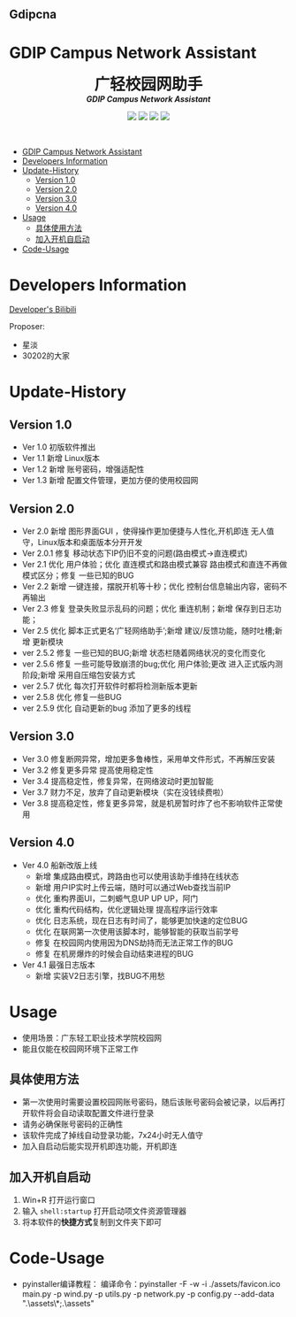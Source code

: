 <!--
 * @Description: Rolin's code edit
 * @Author: Rolin-Code
 * @Date: 2021-11-05 00:13:18
 * @LastEditors: Rolin
 * @Code-Function-What do you want to do: 
-->
## Gdipcna
# GDIP Campus Network Assistant

<p align="center">
  <h1 align="center" style="margin: 0 auto 0 auto;">广轻校园网助手</h1>
  <h5 align="center" style="margin: 0 auto 0 auto;">GDIP Campus Network Assistant</h5>
  </p>

  <p align="center">
    <img src="https://img.shields.io/github/last-commit/8808-Rolin/GDIP-network-assistant">
    <img src="https://img.shields.io/github/contributors/8808-Rolin/GDIP-network-assistant">
    <img src="https://img.shields.io/github/issues/8808-Rolin/GDIP-network-assistant?label=issues">
    <img src="https://img.shields.io/github/stars/8808-Rolin/GDIP-network-assistant">
  </p>

  <br>

- [GDIP Campus Network Assistant](#gdip-campus-network-assistant)
- [Developers Information](#developers-information)
- [Update-History](#update-history)
  - [Version 1.0](#version-10)
  - [Version 2.0](#version-20)
  - [Version 3.0](#version-30)
  - [Version 4.0](#version-40)
- [Usage](#usage)
  - [具体使用方法](#具体使用方法)
  - [加入开机自启动](#加入开机自启动)
- [Code-Usage](#code-usage)

# Developers Information
[Developer's Bilibili](https://space.bilibili.com/23161464)

Proposer:
- 星淡
- 30202的大家
# Update-History
## Version 1.0
- Ver 1.0 初版软件推出
- Ver 1.1 新增 Linux版本
- Ver 1.2 新增 账号密码，增强适配性
- Ver 1.3 新增 配置文件管理，更加方便的使用校园网
## Version 2.0
- Ver 2.0 新增 图形界面GUI ，使得操作更加便捷与人性化,开机即连 无人值守，Linux版本和桌面版本分开开发
- Ver 2.0.1 修复 移动状态下IP仍旧不变的问题(路由模式->直连模式)
- Ver 2.1 优化 用户体验；优化 直连模式和路由模式兼容 路由模式和直连不再做模式区分；修复 一些已知的BUG
- Ver 2.2 新增 一键连接，摆脱开机等十秒；优化 控制台信息输出内容，密码不再输出
- Ver 2.3 修复 登录失败显示乱码的问题；优化 重连机制；新增 保存到日志功能；
- Ver 2.5 优化 脚本正式更名‘广轻网络助手’;新增 建议/反馈功能，随时吐槽;新增 更新模块
- ver 2.5.2 修复 一些已知的BUG;新增 状态栏随着网络状况的变化而变化
- ver 2.5.6 修复 一些可能导致崩溃的bug;优化 用户体验;更改 进入正式版内测阶段;新增 采用自压缩包安装方式
- ver 2.5.7 优化 每次打开软件时都将检测新版本更新
- ver 2.5.8 优化 修复一些BUG
- ver 2.5.9 优化 自动更新的bug 添加了更多的线程
## Version 3.0
- Ver 3.0 修复断网异常，增加更多鲁棒性，采用单文件形式，不再解压安装
- Ver 3.2 修复更多异常 提高使用稳定性
- Ver 3.4 提高稳定性，修复异常，在网络波动时更加智能
- Ver 3.7 财力不足，放弃了自动更新模块（实在没钱续费啦）
- Ver 3.8 提高稳定性，修复更多异常，就是机房暂时炸了也不影响软件正常使用
## Version 4.0 
- Ver 4.0 船新改版上线
  - 新增 集成路由模式，跨路由也可以使用该助手维持在线状态
  - 新增 用户IP实时上传云端，随时可以通过Web查找当前IP
  - 优化 重构界面UI，二刺螈气息UP UP UP，阿门
  - 优化 重构代码结构，优化逻辑处理 提高程序运行效率
  - 优化 日志系统，现在日志有时间了，能够更加快速的定位BUG
  - 优化 在联网第一次使用该脚本时，能够智能的获取当前学号
  - 修复 在校园网内使用因为DNS劫持而无法正常工作的BUG
  - 修复 在机房爆炸的时候会自动结束进程的BUG
- Ver 4.1 最强日志版本
  - 新增 实装V2日志引擎，找BUG不用愁


# Usage
- 使用场景：广东轻工职业技术学院校园网
- 能且仅能在校园网环境下正常工作
## 具体使用方法
- 第一次使用时需要设置校园网账号密码，随后该账号密码会被记录，以后再打开软件将会自动读取配置文件进行登录
- 请务必确保账号密码的正确性
- 该软件完成了掉线自动登录功能，7x24小时无人值守
- 加入自启动后能实现开机即连功能，开机即连
## 加入开机自启动
1. Win+R 打开运行窗口
2. 输入 `shell:startup` 打开启动项文件资源管理器
3. 将本软件的**快捷方式**复制到文件夹下即可
# Code-Usage
- pyinstaller编译教程：
编译命令：pyinstaller -F -w -i ./assets/favicon.ico main.py -p wind.py -p utils.py -p network.py -p config.py --add-data ".\\assets\\*;.\\assets"
